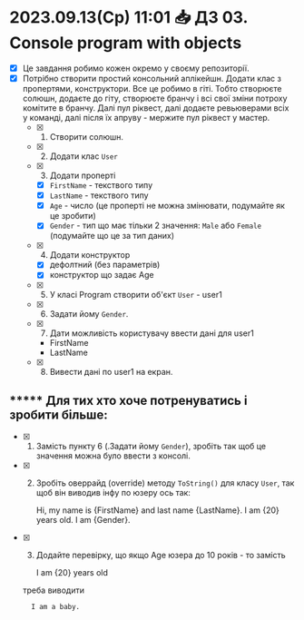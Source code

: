 ﻿# 2023.09.13(Ср) 11:01 📥 ДЗ 03. Console program with objects 

- [x] Це завдання робимо кожен окремо у своєму репозиторії.  
- [x] Потрібно створити простий консольний аплікейшн. Додати клас з пропертями, конструктори. Все це робимо в гіті. Тобто створюєте солюшн, додаєте до гіту, створюєте бранчу і всі свої зміни потроху комітите в бранчу. Далі пул ріквест, далі додаєте ревьюверами всіх у команді, далі після їх апруву - мержите пул ріквест у мастер.  
    - [x] 1. Створити солюшн.  
    - [x] 2. Додати клас `User`  
    - [x] 3. Додати проперті  
        - [x] `FirstName` - текствого типу  
        - [x] `LastName` - текствого типу  
        - [x] `Age` - число (це проперті не можна змінювати, подумайте як це зробити)  
        - [x] `Gender` - тип що має тільки 2 значення: `Male` або `Female` (подумайте що це за тип даних)  
    - [x] 4. Додати конструктор  
        - [x] дефолтний (без параметрів)  
        - [x] конструктор що задає Age  
    - [x] 5. У класі Program створити об'єкт `User` - user1  
    - [x] 6. Задати йому `Gender`.  
    - [x] 7. Дати можливість користувачу ввести дані для user1  
        - FirstName  
        - LastName  
    - [x] 8. Вивести дані по user1 на екран.  

## ***** Для тих хто хоче потренуватись і зробити більше:
- [x] 1. Замість пункту 6 (.Задати йому `Gender`), зробіть так щоб це значення можна було ввести з консолі.
- [x] 2. Зробіть оверрайд (override) методу `ToString()` для класу `User`, так щоб він виводив інфу по юзеру ось так:  
        
      Hi, my name is {FirstName} and last name {LastName}. I am {20} years old. I am {Gender}.

- [x] 3. Додайте перевірку, що якщо Age юзера до 10 років - то замість

      I am {20} years old

    треба виводити

        I am a baby.
